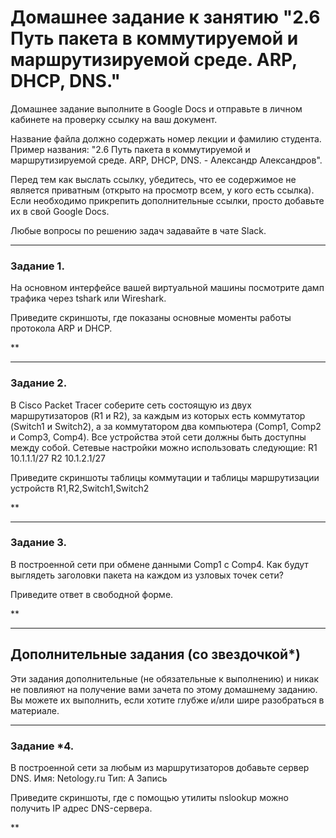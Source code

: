 # Домашнее задание к занятию "2.6 Путь пакета в коммутируемой и маршрутизируемой среде. ARP, DHCP, DNS."

Домашнее задание выполните в Google Docs и отправьте в личном кабинете на проверку ссылку на ваш документ.

Название файла должно содержать номер лекции и фамилию студента. Пример названия: "2.6 Путь пакета в коммутируемой и маршрутизируемой среде. ARP, DHCP, DNS. - Александр Александров".

Перед тем как выслать ссылку, убедитесь, что ее содержимое не является приватным (открыто на просмотр всем, у кого есть ссылка). Если необходимо прикрепить дополнительные ссылки, просто добавьте их в свой Google Docs.

Любые вопросы по решению задач задавайте в чате Slack.

---

### Задание 1.
На основном интерфейсе вашей виртуальной машины посмотрите дамп трафика через tshark или Wireshark.

Приведите скриншоты, где показаны основные моменты работы протокола ARP и DHCP.

**

---

### Задание 2.
В Cisco Packet Tracer соберите сеть состоящую из двух маршрутизаторов (R1 и R2), за каждым из которых есть коммутатор (Switch1 и Switch2), а за коммутатором два компьютера (Comp1, Comp2 и Comp3, Comp4). Все устройства этой сети должны быть доступны между собой.
Сетевые настройки можно использовать следующие:
R1 10.1.1.1/27
R2 10.1.2.1/27

Приведите скриншоты таблицы коммутации и таблицы маршрутизации устройств R1,R2,Switch1,Switch2

**

---

### Задание 3.
В построенной сети при обмене данными Comp1 с Comp4. Как будут выглядеть заголовки пакета на каждом из узловых точек сети? 

Приведите ответ в свободной форме.

**

---

## Дополнительные задания (со звездочкой*)

Эти задания дополнительные (не обязательные к выполнению) и никак не повлияют на получение вами зачета по этому домашнему заданию. Вы можете их выполнить, если хотите глубже и/или шире разобраться в материале.

---

### Задание *4.
В построенной сети за любым из маршрутизаторов добавьте сервер DNS. Имя: Netology.ru Тип: A Запись

Приведите скриншоты, где с помощью утилиты nslookup можно получить IP адрес DNS-сервера.


**

